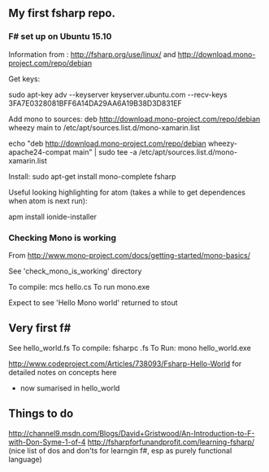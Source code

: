 ## My first fsharp repo.

### F# set up on Ubuntu 15.10

Information from :
http://fsharp.org/use/linux/ and http://download.mono-project.com/repo/debian

Get keys:

sudo apt-key adv --keyserver keyserver.ubuntu.com --recv-keys 3FA7E0328081BFF6A14DA29AA6A19B38D3D831EF

Add mono to sources:
deb http://download.mono-project.com/repo/debian wheezy main
to
/etc/apt/sources.list.d/mono-xamarin.list

echo "deb http://download.mono-project.com/repo/debian wheezy-apache24-compat main" | sudo tee -a /etc/apt/sources.list.d/mono-xamarin.list


Install:
sudo apt-get install mono-complete fsharp

Useful looking highlighting for atom (takes a while to get dependences when atom is next run):

apm install ionide-installer

### Checking Mono is working
From http://www.mono-project.com/docs/getting-started/mono-basics/

See 'check_mono_is_working' directory

To compile: mcs hello.cs
To run mono.exe

Expect to see 'Hello Mono world' returned to stout

## Very first f#
See hello_world.fs
To compile: fsharpc <file>.fs
To Run: mono hello_world.exe

http://www.codeproject.com/Articles/738093/Fsharp-Hello-World for detailed notes on concepts here
 - now sumarised in hello_world


## Things to do

http://channel9.msdn.com/Blogs/David+Gristwood/An-Introduction-to-F-with-Don-Syme-1-of-4
http://fsharpforfunandprofit.com/learning-fsharp/ (nice list of dos and don'ts for learngin f#, esp as purely functional language)

